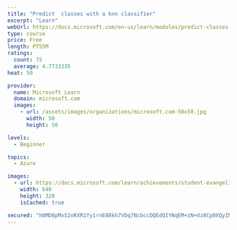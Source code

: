 ```yaml
---
title: "Predict  classes with a knn classifier"
excerpt: "Learn"
webUrl: https://docs.microsoft.com/en-us/learn/modules/predict-classes-with-knn-classifier/
type: course
price: Free
length: PT55M
ratings:
  count: 75
  average: 4.7733335
heat: 50

provider:
  name: Microsoft Learn
  domain: microsoft.com
  images:
    - url: /assets/images/organizations/microsoft.com-50x50.jpg
      width: 50
      height: 50

levels:
  - Beginner

topics:
  - Azure

images:
  - url: https://docs.microsoft.com/learn/achievements/student-evangelism/predict-classes-with-knn-classifier-social.png
    width: 640
    height: 320
    isCached: true

secured: "h0MD8pMxS2oRXR1Yy1rnE88kh7VDq7NcbccDQEdQIYNqEM+zN+dz8Cp0XQyIMsKrBxs7aWfgLSQrjjEv5Xl6CFXFV9oOr7R6dB2Euhlz6xzsi10AASL3KL0kTXMiYLbUXGm7N47iVW02naP/iW9ycqEkpKviieEugHKattGgxzxyrzMKH53Kz+7SPBuXqoXj443M9Ynmcifssi1DqDgtpyWyGSNIc8Pb+ov97D41k9vwCHsG4nQcyQwDtt1W76adZwBWKxDOxZLrJJKW7R2FibPYWeodjvbPq9TxcSW+OXdUYeVSrJ9C9e6qhziSs1hPaoe/8FPaNL4XF+Bu5Rqcwcjp7QebLu6iy4DnmcoDFMlNfBeGSaubc+yxUZsJM5hnJP6nrT5ch49Sey/HZowf3l9l+ElPbvLaYyt4aQHWysk=;GrB66/cmT3lceUoveO4LnQ=="
---
```


